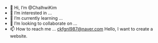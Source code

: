 - 👋 Hi, I’m @ChalhwiKim
- 👀 I’m interested in ...
- 🌱 I’m currently learning ...
- 💞️ I’m looking to collaborate on ...
- 📫 How to reach me ...
  ckfgnl987@naver.com Hello, I want to create a website.
  
<!---
ChalhwiKim/ChalhwiKim is a ✨ special ✨ repository because its `README.md` (this file) appears on your GitHub profile.
You can click the Preview link to take a look at your changes.
--->
